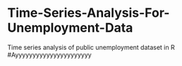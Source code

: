 # Time-Series-Analysis-For-Unemployment-Data
Time series analysis of public unemployment dataset in R
#Ayyyyyyyyyyyyyyyyyyyyyy
